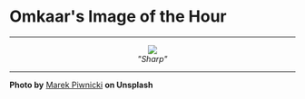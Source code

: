 # Omkaar's Image of the Hour

---

<div align="center">

<a href="https://unsplash.com/photos/snowy-mountains-under-a-starry-night-sky-X-7-aE8DeKA">
  <img src="https://images.unsplash.com/photo-1751316518273-f4d165e1cca5?crop=entropy&cs=tinysrgb&fit=max&fm=jpg&ixid=M3w3NjA2Nzh8MHwxfHJhbmRvbXx8fHx8fHx8fDE3NTE1MzMyMDB8&ixlib=rb-4.1.0&q=80&w=1080" style="max-width:100%; height:auto;">
</a>

<br>
<i>"Sharp"</i>

</div>

---

**Photo by** [Marek Piwnicki](https://unsplash.com/@marekpiwnicki) **on Unsplash**
